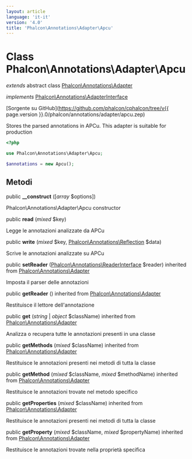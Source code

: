 ```yaml
---
layout: article
language: 'it-it'
version: '4.0'
title: 'Phalcon\Annotations\Adapter\Apcu'
---
```

# Class **Phalcon\Annotations\Adapter\Apcu**

*extends* abstract class [Phalcon\Annotations\Adapter](Phalcon_Annotations_Adapter)

*implements* [Phalcon\Annotations\AdapterInterface](Phalcon_Annotations_AdapterInterface)

[Sorgente su GitHub](https://github.com/phalcon/cphalcon/tree/v{{ page.version }}.0/phalcon/annotations/adapter/apcu.zep)

Stores the parsed annotations in APCu. This adapter is suitable for production

```php
<?php

use Phalcon\Annotations\Adapter\Apcu;

$annotations = new Apcu();

```

## Metodi

public **__construct** ([*array* $options])

Phalcon\Annotations\Adapter\Apcu constructor

public **read** (*mixed* $key)

Legge le annotazioni analizzate da APCu

public **write** (*mixed* $key, [Phalcon\Annotations\Reflection](Phalcon_Annotations_Reflection) $data)

Scrive le annotazioni analizzate su APCu

public **setReader** ([Phalcon\Annotations\ReaderInterface](Phalcon_Annotations_ReaderInterface) $reader) inherited from [Phalcon\Annotations\Adapter](Phalcon_Annotations_Adapter)

Imposta il parser delle annotazioni

public **getReader** () inherited from [Phalcon\Annotations\Adapter](Phalcon_Annotations_Adapter)

Restituisce il lettore dell'annotazione

public **get** (*string* | *object* $className) inherited from [Phalcon\Annotations\Adapter](Phalcon_Annotations_Adapter)

Analizza o recupera tutte le annotazioni presenti in una classe

public **getMethods** (*mixed* $className) inherited from [Phalcon\Annotations\Adapter](Phalcon_Annotations_Adapter)

Restituisce le annotazioni presenti nei metodi di tutta la classe

public **getMethod** (*mixed* $className, *mixed* $methodName) inherited from [Phalcon\Annotations\Adapter](Phalcon_Annotations_Adapter)

Restituisce le annotazioni trovate nel metodo specifico

public **getProperties** (*mixed* $className) inherited from [Phalcon\Annotations\Adapter](Phalcon_Annotations_Adapter)

Restituisce le annotazioni presenti nei metodi di tutta la classe

public **getProperty** (*mixed* $className, *mixed* $propertyName) inherited from [Phalcon\Annotations\Adapter](Phalcon_Annotations_Adapter)

Restituisce le annotazioni trovate nella proprietà specifica